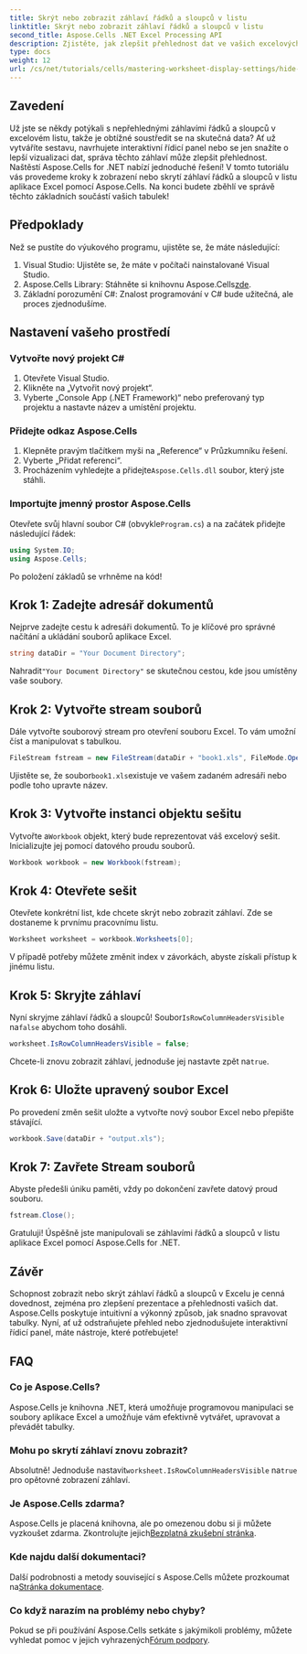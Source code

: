 ```yaml
---
title: Skrýt nebo zobrazit záhlaví řádků a sloupců v listu
linktitle: Skrýt nebo zobrazit záhlaví řádků a sloupců v listu
second_title: Aspose.Cells .NET Excel Processing API
description: Zjistěte, jak zlepšit přehlednost dat ve vašich excelových listech efektivním zobrazením nebo skrytím záhlaví řádků a sloupců pomocí knihovny Aspose.Cells pro .NET.
type: docs
weight: 12
url: /cs/net/tutorials/cells/mastering-worksheet-display-settings/hide-display-row-column-headers/
---
```

## Zavedení

Už jste se někdy potýkali s nepřehlednými záhlavími řádků a sloupců v excelovém listu, takže je obtížné soustředit se na skutečná data? Ať už vytváříte sestavu, navrhujete interaktivní řídicí panel nebo se jen snažíte o lepší vizualizaci dat, správa těchto záhlaví může zlepšit přehlednost. Naštěstí Aspose.Cells for .NET nabízí jednoduché řešení! V tomto tutoriálu vás provedeme kroky k zobrazení nebo skrytí záhlaví řádků a sloupců v listu aplikace Excel pomocí Aspose.Cells. Na konci budete zběhlí ve správě těchto základních součástí vašich tabulek!

## Předpoklady

Než se pustíte do výukového programu, ujistěte se, že máte následující:

1. Visual Studio: Ujistěte se, že máte v počítači nainstalované Visual Studio.
2.  Aspose.Cells Library: Stáhněte si knihovnu Aspose.Cells[zde](https://releases.aspose.com/cells/net/).
3. Základní porozumění C#: Znalost programování v C# bude užitečná, ale proces zjednodušíme.

## Nastavení vašeho prostředí

### Vytvořte nový projekt C#

1. Otevřete Visual Studio.
2. Klikněte na „Vytvořit nový projekt“.
3. Vyberte „Console App (.NET Framework)“ nebo preferovaný typ projektu a nastavte název a umístění projektu.

### Přidejte odkaz Aspose.Cells

1. Klepněte pravým tlačítkem myši na „Reference“ v Průzkumníku řešení.
2. Vyberte „Přidat referenci“.
3.  Procházením vyhledejte a přidejte`Aspose.Cells.dll` soubor, který jste stáhli.

### Importujte jmenný prostor Aspose.Cells

 Otevřete svůj hlavní soubor C# (obvykle`Program.cs`) a na začátek přidejte následující řádek:

```csharp
using System.IO;
using Aspose.Cells;
```

Po položení základů se vrhněme na kód!

## Krok 1: Zadejte adresář dokumentů

Nejprve zadejte cestu k adresáři dokumentů. To je klíčové pro správné načítání a ukládání souborů aplikace Excel.

```csharp
string dataDir = "Your Document Directory";
```

 Nahradit`"Your Document Directory"` se skutečnou cestou, kde jsou umístěny vaše soubory.

## Krok 2: Vytvořte stream souborů

Dále vytvořte souborový stream pro otevření souboru Excel. To vám umožní číst a manipulovat s tabulkou.

```csharp
FileStream fstream = new FileStream(dataDir + "book1.xls", FileMode.Open);
```

 Ujistěte se, že soubor`book1.xls`existuje ve vašem zadaném adresáři nebo podle toho upravte název.

## Krok 3: Vytvořte instanci objektu sešitu

 Vytvořte a`Workbook` objekt, který bude reprezentovat váš excelový sešit. Inicializujte jej pomocí datového proudu souborů.

```csharp
Workbook workbook = new Workbook(fstream);
```

## Krok 4: Otevřete sešit

Otevřete konkrétní list, kde chcete skrýt nebo zobrazit záhlaví. Zde se dostaneme k prvnímu pracovnímu listu.

```csharp
Worksheet worksheet = workbook.Worksheets[0];
```

V případě potřeby můžete změnit index v závorkách, abyste získali přístup k jinému listu.

## Krok 5: Skryjte záhlaví

 Nyní skryjme záhlaví řádků a sloupců! Soubor`IsRowColumnHeadersVisible` na`false` abychom toho dosáhli.

```csharp
worksheet.IsRowColumnHeadersVisible = false;
```

 Chcete-li znovu zobrazit záhlaví, jednoduše jej nastavte zpět na`true`.

## Krok 6: Uložte upravený soubor Excel

Po provedení změn sešit uložte a vytvořte nový soubor Excel nebo přepište stávající.

```csharp
workbook.Save(dataDir + "output.xls");
```

## Krok 7: Zavřete Stream souborů

Abyste předešli úniku paměti, vždy po dokončení zavřete datový proud souboru.

```csharp
fstream.Close();
```

Gratuluji! Úspěšně jste manipulovali se záhlavími řádků a sloupců v listu aplikace Excel pomocí Aspose.Cells for .NET.

## Závěr

Schopnost zobrazit nebo skrýt záhlaví řádků a sloupců v Excelu je cenná dovednost, zejména pro zlepšení prezentace a přehlednosti vašich dat. Aspose.Cells poskytuje intuitivní a výkonný způsob, jak snadno spravovat tabulky. Nyní, ať už odstraňujete přehled nebo zjednodušujete interaktivní řídicí panel, máte nástroje, které potřebujete!

## FAQ

### Co je Aspose.Cells?
Aspose.Cells je knihovna .NET, která umožňuje programovou manipulaci se soubory aplikace Excel a umožňuje vám efektivně vytvářet, upravovat a převádět tabulky.

### Mohu po skrytí záhlaví znovu zobrazit?
 Absolutně! Jednoduše nastavit`worksheet.IsRowColumnHeadersVisible` na`true` pro opětovné zobrazení záhlaví.

### Je Aspose.Cells zdarma?
 Aspose.Cells je placená knihovna, ale po omezenou dobu si ji můžete vyzkoušet zdarma. Zkontrolujte jejich[Bezplatná zkušební stránka](https://releases.aspose.com/).

### Kde najdu další dokumentaci?
 Další podrobnosti a metody související s Aspose.Cells můžete prozkoumat na[Stránka dokumentace](https://reference.aspose.com/cells/net/).

### Co když narazím na problémy nebo chyby?
 Pokud se při používání Aspose.Cells setkáte s jakýmikoli problémy, můžete vyhledat pomoc v jejich vyhrazených[Fórum podpory](https://forum.aspose.com/c/cells/9).